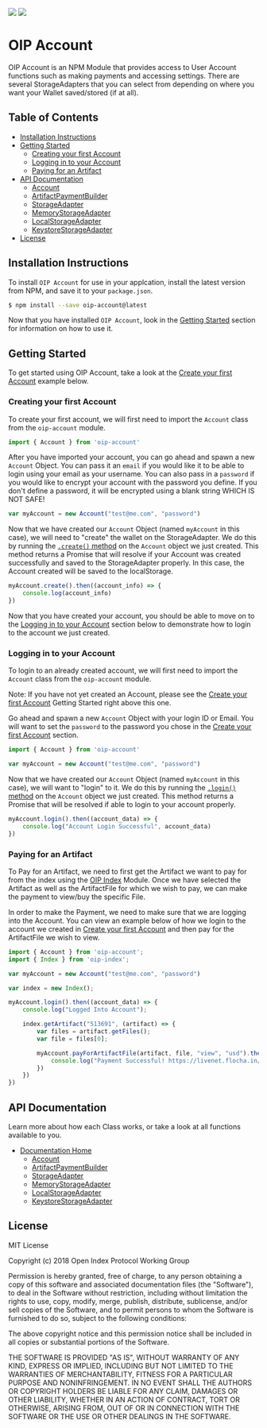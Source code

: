[![](https://travis-ci.org/oipwg/oip-account.svg?branch=master)](https://travis-ci.org/oipwg/oip-account)
[![](https://img.shields.io/npm/v/oip-account.svg)](https://www.npmjs.com/package/oip-account)
# OIP Account
OIP Account is an NPM Module that provides access to User Account functions such as making payments and accessing settings. There are several StorageAdapters that you can select from depending on where you want your Wallet saved/stored (if at all).

## Table of Contents
* [Installation Instructions](https://github.com/oipwg/oip-account/#installation-instructions)
* [Getting Started](https://github.com/oipwg/oip-account/#getting-started)
    * [Creating your first Account](https://github.com/oipwg/oip-account/#)
    * [Logging in to your Account](https://github.com/oipwg/oip-account/#)
    * [Paying for an Artifact](https://github.com/oipwg/oip-account/#)
* [API Documentation](https://github.com/oipwg/oip-account/#api-documentation)
    * [Account](https://oipwg.github.io/oip-account/Account.html)
    * [ArtifactPaymentBuilder](https://oipwg.github.io/oip-account/Account.html)
    * [StorageAdapter](https://oipwg.github.io/oip-account/StorageAdapter.html)
    * [MemoryStorageAdapter](https://oipwg.github.io/oip-account/MemoryStorageAdapter.html)
    * [LocalStorageAdapter](https://oipwg.github.io/oip-account/LocalStorageAdapter.html)
    * [KeystoreStorageAdapter](https://oipwg.github.io/oip-account/KeystoreStorageAdapter.html)
* [License](https://github.com/oipwg/oip-account/#license)

## Installation Instructions

To install `OIP Account` for use in your applcation, install the latest version from NPM, and save it to your `package.json`.
```bash
$ npm install --save oip-account@latest
```
Now that you have installed `OIP Account`, look in the [Getting Started](https://github.com/oipwg/oip-account/#getting-started) section for information on how to use it.
## Getting Started

To get started using OIP Account, take a look at the [Create your first Account](https://github.com/oipwg/oip-account/#) example below.

### Creating your first Account

To create your first account, we will first need to import the `Account` class from the `oip-account` module.
```javascript
import { Account } from 'oip-account'
```

After you have imported your account, you can go ahead and spawn a new `Account` Object. You can pass it an `email` if you would like it to be able to login using your email as your username. You can also pass in a `password` if you would like to encrypt your account with the password you define. If you don't define a password, it will be encrypted using a blank string WHICH IS NOT SAFE!

```javascript
var myAccount = new Account("test@me.com", "password")
```

Now that we have created our `Account` Object (named `myAccount` in this case), we will need to "create" the wallet on the StorageAdapter. We do this by running the [`.create()` method](https://oipwg.github.io/oip-account/Account.html#create) on the `Account` object we just created. This method returns a Promise that will resolve if your Account was created successfully and saved to the StorageAdapter properly. In this case, the Account created will be saved to the localStorage.

```javascript
myAccount.create().then((account_info) => {
    console.log(account_info)
})
```

Now that you have created your account, you should be able to move on to the [Logging in to your Account]() section below to demonstrate how to login to the account we just created.

### Logging in to your Account

To login to an already created account, we will first need to import the `Account` class from the `oip-account` module. 

Note: If you have not yet created an Account, please see the [Create your first Account](https://github.com/oipwg/oip-account/#) Getting Started right above this one.

Go ahead and spawn a new `Account` Object with your login ID or Email. You will want to set the `password` to the password you chose in the [Create your first Account](https://github.com/oipwg/oip-account/#) section. 

```javascript
import { Account } from 'oip-account'

var myAccount = new Account("test@me.com", "password")
```

Now that we have created our `Account` Object (named `myAccount` in this case), we will want to "login" to it. We do this by running the [`.login()` method](https://oipwg.github.io/oip-account/Account.html#login) on the `Account` object we just created. This method returns a Promise that will be resolved if able to login to your account properly.

```javascript
myAccount.login().then((account_data) => {
    console.log("Account Login Successful", account_data)
})
```

### Paying for an Artifact

To Pay for an Artifact, we need to first get the Artifact we want to pay for from the index using the [OIP Index](https://github.com/oipwg/oip-index/) Module. Once we have selected the Artifact as well as the ArtifactFile for which we wish to pay, we can make the payment to view/buy the specific File. 

In order to make the Payment, we need to make sure that we are logging into the Account. You can view an example below of how we login to the account we created in [Create your first Account](https://github.com/oipwg/oip-account/#) and then pay for the ArtifactFile we wish to view.
```javascript
import { Account } from 'oip-account';
import { Index } from 'oip-index';

var myAccount = new Account("test@me.com", "password")

var index = new Index();

myAccount.login().then((account_data) => {
    console.log("Logged Into Account");

    index.getArtifact("513691", (artifact) => {
        var files = artifact.getFiles();
        var file = files[0];

        myAccount.payForArtifactFile(artifact, file, "view", "usd").then((txid) => {
            console.log("Payment Successful! https://livenet.flocha.in/tx/" + txid)
        })
    })
})
```

## API Documentation
Learn more about how each Class works, or take a look at all functions available to you.
* [Documentation Home](https://oipwg.github.io/oip-account/)
    * [Account](https://oipwg.github.io/oip-account/Account.html)
    * [ArtifactPaymentBuilder](https://oipwg.github.io/oip-account/Account.html)
    * [StorageAdapter](https://oipwg.github.io/oip-account/StorageAdapter.html)
    * [MemoryStorageAdapter](https://oipwg.github.io/oip-account/MemoryStorageAdapter.html)
    * [LocalStorageAdapter](https://oipwg.github.io/oip-account/LocalStorageAdapter.html)
    * [KeystoreStorageAdapter](https://oipwg.github.io/oip-account/KeystoreStorageAdapter.html)

## License
MIT License

Copyright (c) 2018 Open Index Protocol Working Group

Permission is hereby granted, free of charge, to any person obtaining a copy
of this software and associated documentation files (the "Software"), to deal
in the Software without restriction, including without limitation the rights
to use, copy, modify, merge, publish, distribute, sublicense, and/or sell
copies of the Software, and to permit persons to whom the Software is
furnished to do so, subject to the following conditions:

The above copyright notice and this permission notice shall be included in all
copies or substantial portions of the Software.

THE SOFTWARE IS PROVIDED "AS IS", WITHOUT WARRANTY OF ANY KIND, EXPRESS OR
IMPLIED, INCLUDING BUT NOT LIMITED TO THE WARRANTIES OF MERCHANTABILITY,
FITNESS FOR A PARTICULAR PURPOSE AND NONINFRINGEMENT. IN NO EVENT SHALL THE
AUTHORS OR COPYRIGHT HOLDERS BE LIABLE FOR ANY CLAIM, DAMAGES OR OTHER
LIABILITY, WHETHER IN AN ACTION OF CONTRACT, TORT OR OTHERWISE, ARISING FROM,
OUT OF OR IN CONNECTION WITH THE SOFTWARE OR THE USE OR OTHER DEALINGS IN THE
SOFTWARE.
